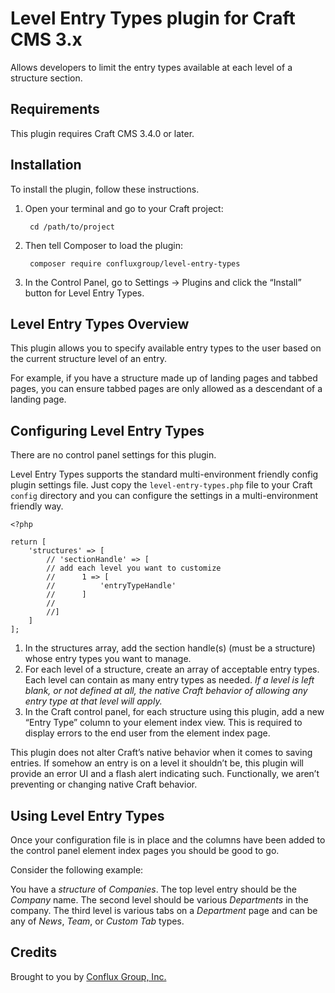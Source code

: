 # Level Entry Types plugin for Craft CMS 3.x

Allows developers to limit the entry types available at each level of a structure section.

## Requirements

This plugin requires Craft CMS 3.4.0 or later.

## Installation

To install the plugin, follow these instructions.

1. Open your terminal and go to your Craft project:

        cd /path/to/project

2. Then tell Composer to load the plugin:

        composer require confluxgroup/level-entry-types

3. In the Control Panel, go to Settings → Plugins and click the “Install” button for Level Entry Types.

## Level Entry Types Overview

This plugin allows you to specify available entry types to the user based on the current structure level of an entry.

For example, if you have a structure made up of landing pages and tabbed pages, you can ensure tabbed pages are only allowed as a descendant of a landing page.

## Configuring Level Entry Types

There are no control panel settings for this plugin.

Level Entry Types supports the standard multi-environment friendly config plugin settings file. Just copy the `level-entry-types.php` file to your Craft `config` directory and you can configure the settings in a multi-environment friendly way.

```
<?php

return [
	'structures' => [
		// 'sectionHandle' => [
		// add each level you want to customize
		//		1 => [
		//			'entryTypeHandle'
		//		]
		//
		//]
	]
];
```

1. In the structures array, add the section handle(s) (must be a structure) whose entry types you want to manage.
2. For each level of a structure, create an array of acceptable entry types. Each level can contain as many entry types as needed. *If a level is left blank, or not defined at all, the native Craft behavior of allowing any entry type at that level will apply.*
3. In the Craft control panel, for each structure using this plugin, add a new “Entry Type” column to your element index view. This is required to display errors to the end user from the element index page.

This plugin does not alter Craft’s native behavior when it comes to saving entries. If somehow an entry is on a level it shouldn’t be, this plugin will provide an error UI and a flash alert indicating such. Functionally, we aren’t preventing or changing native Craft behavior.

## Using Level Entry Types

Once your configuration file is in place and the columns have been added to the control panel element index pages you should be good to go.

Consider the following example:

You have a *structure* of *Companies*. The top level entry should be the *Company* name. The second level should be various *Departments* in the company. The third level is various tabs on a *Department* page and can be any of *News*, *Team*, or *Custom Tab* types.

## Credits

Brought to you by [Conflux Group, Inc.](https://confluxgroup.com)
